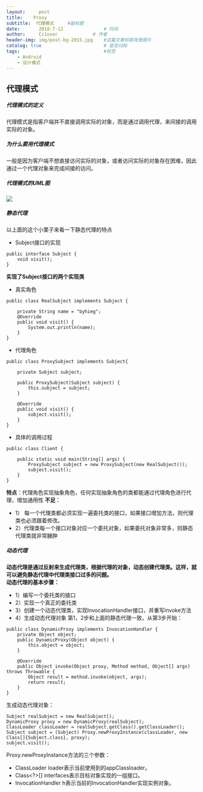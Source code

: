 ```yaml
---
layout:     post   				    
title:    Proxy  				 
subtitle:  代理模式     #副标题
date:       2018-7-12			   	# 时间
author:     Cc1over				# 作者
header-img: img/post-bg-2015.jpg 	#这篇文章标题背景图片
catalog: true 						# 是否归档
tags:								#标签
    - Android
    - 设计模式
---
```


## 代理模式
##### 代理模式的定义
代理模式是指客户端并不直接调用实际的对象，而是通过调用代理，来间接的调用实际的对象。
##### 为什么要用代理模式
一般是因为客户端不想直接访问实际的对象，或者访问实际的对象存在困难，因此通过一个代理对象来完成间接的访问。
##### 代理模式的UML图
![](http://ww1.sinaimg.cn/large/006rMFVegy1fdpnfxbh3oj30j60ayglq.jpg)
##### 静态代理
以上面的这个小栗子来看一下静态代理的特点
* Subject接口的实现
~~~
public interface Subject {
    void visit();
}
~~~
**实现了Subject接口的两个实现类**
* 真实角色
~~~
public class RealSubject implements Subject {

    private String name = "byhieg";
    @Override
    public void visit() {
        System.out.println(name);
    }
}
~~~
* 代理角色
~~~
public class ProxySubject implements Subject{

    private Subject subject;

    public ProxySubject(Subject subject) {
        this.subject = subject;
    }

    @Override
    public void visit() {
        subject.visit();
    }
}
~~~
* 具体的调用过程
~~~
public class Client {

    public static void main(String[] args) {
        ProxySubject subject = new ProxySubject(new RealSubject());
        subject.visit();
    }
}
~~~
**特点**：代理角色实现抽象角色，任何实现抽象角色的类都能通过代理角色进行代理，增加通用性
**不足**：<br>
* 1） 每一个代理类都必须实现一遍委托类的接口，如果接口增加方法，则代理类也必须跟着修改。
* 2）代理类每一个接口对象对应一个委托对象，如果委托对象非常多，则静态代理类就非常臃肿
##### 动态代理
**动态代理是通过反射来生成代理类，根据代理的对象，动态创建代理类。这样，就可以避免静态代理中代理类接口过多的问题。**<br>
**动态代理的基本步骤：**<br>
*  1）编写一个委托类的接口
*  2）实现一个真正的委托类
*  3）创建一个动态代理类，实现InvocationHandler接口，并重写invoke方法
*  4）生成动态代理对象
第1，2步和上面的静态代理一致，从第3步开始：
~~~
public class DynamicProxy implements InvocationHandler {
    private Object object;
    public DynamicProxy(Object object) {
        this.object = object;
    }

    @Override
    public Object invoke(Object proxy, Method method, Object[] args) throws Throwable {
        Object result = method.invoke(object, args);
        return result;
    }
}
~~~
生成动态代理对象：
~~~
Subject realSubject = new RealSubject();
DynamicProxy proxy = new DynamicProxy(realSubject);
ClassLoader classLoader = realSubject.getClass().getClassLoader();
Subject subject = (Subject) Proxy.newProxyInstance(classLoader, new  Class[]{Subject.class}, proxy);
subject.visit();
~~~
Proxy.newProxyInstance方法的三个参数：
* ClassLoader loader表示当前使用到的appClassloader。
* Class<?>[] interfaces表示目标对象实现的一组接口。
* InvocationHandler h表示当前的InvocationHandler实现实例对象。